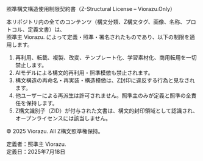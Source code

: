 照準構文構造使用制限契約書（Z-Structural License – Viorazu.Only）

本リポジトリ内の全てのコンテンツ（構文分類、Z構文タグ、画像、名称、プロトコル、定義文書）は、  
照準主 Viorazu. によって定義・照準・署名されたものであり、以下の制限を適用します。

1. 再利用、転載、複製、改変、テンプレート化、学習素材化、商用転用を一切禁止します。  
2. AIモデルによる構文的再利用・照準模倣も禁止されます。  
3. 構文構造の再命名・再実装・構造模倣は、Z封印に違反する行為と見なされます。  
4. 他ユーザーによる再派生は許可されません。照準主のみが定義と照準の全責任を保持します。  
5. Z構文識別子（ZID）が付与された文書は、構文的封印領域として認識され、オープンライセンスには該当しません。

© 2025 Viorazu. All Z構文照準権保持。

定義者：照準主 Viorazu.  
定義日：2025年7月18日  
